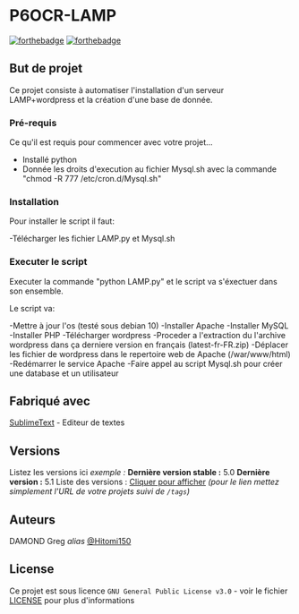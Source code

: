 # P6OCR-LAMP

[![forthebadge](http://forthebadge.com/images/badges/built-with-love.svg)](http://forthebadge.com)  [![forthebadge](http://forthebadge.com/images/badges/powered-by-electricity.svg)](http://forthebadge.com)


## But de projet

Ce projet consiste à automatiser l'installation d'un serveur LAMP+wordpress et la création d'une base de donnée.

### Pré-requis

Ce qu'il est requis pour commencer avec votre projet...

- Installé python
- Donnée les droits d'execution au fichier Mysql.sh avec la commande "chmod -R 777 /etc/cron.d/Mysql.sh"

### Installation

Pour installer le script il faut:

-Télécharger les fichier LAMP.py et Mysql.sh

### Executer le script

Executer la commande "python LAMP.py" et le script va s'éxectuer dans son ensemble.

Le script va:

-Mettre à jour l'os (testé sous debian 10)
-Installer Apache
-Installer MySQL
-Installer PHP
-Télécharger wordpress
-Proceder a l'extraction du l'archive wordpress dans ça derniere version en français (latest-fr-FR.zip)
-Déplacer les fichier de wordpress dans le repertoire web de Apache (/war/www/html)
-Redémarrer le service Apache
-Faire appel au script Mysql.sh pour créer une database et un utilisateur


## Fabriqué avec

[SublimeText](https://www.sublimetext.com/) - Editeur de textes


## Versions
Listez les versions ici 
_exemple :_
**Dernière version stable :** 5.0
**Dernière version :** 5.1
Liste des versions : [Cliquer pour afficher](https://github.com/your/project-name/tags)
_(pour le lien mettez simplement l'URL de votre projets suivi de ``/tags``)_

## Auteurs

DAMOND Greg _alias_ [@Hitomi150](https://github.com/Hitomi150)


## License

Ce projet est sous licence ``GNU General Public License v3.0`` - voir le fichier [LICENSE](LICENSE) pour plus d'informations

